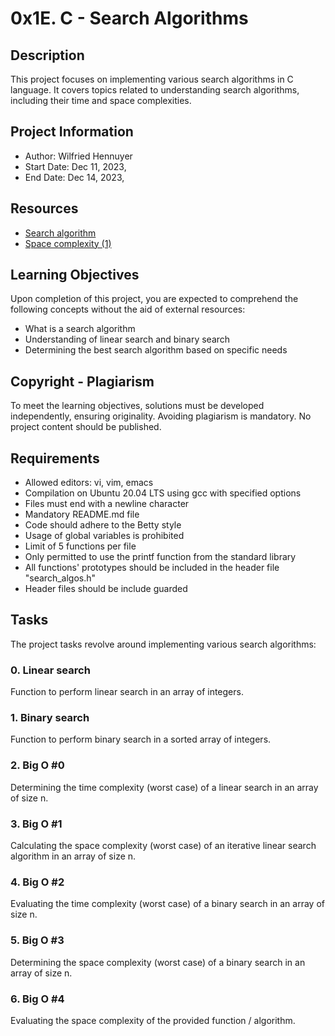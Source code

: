 # 0x1E. C - Search Algorithms

## Description
This project focuses on implementing various search algorithms in C language. It covers topics related to understanding search algorithms, including their time and space complexities.

## Project Information
- Author: Wilfried Hennuyer
- Start Date: Dec 11, 2023,
- End Date: Dec 14, 2023,

## Resources
- [Search algorithm](https://en.wikipedia.org/wiki/Search_algorithm)
- [Space complexity (1)](https://en.wikipedia.org/wiki/Space_complexity)

## Learning Objectives
Upon completion of this project, you are expected to comprehend the following concepts without the aid of external resources:
- What is a search algorithm
- Understanding of linear search and binary search
- Determining the best search algorithm based on specific needs

## Copyright - Plagiarism
To meet the learning objectives, solutions must be developed independently, ensuring originality. Avoiding plagiarism is mandatory. No project content should be published.

## Requirements
- Allowed editors: vi, vim, emacs
- Compilation on Ubuntu 20.04 LTS using gcc with specified options
- Files must end with a newline character
- Mandatory README.md file
- Code should adhere to the Betty style
- Usage of global variables is prohibited
- Limit of 5 functions per file
- Only permitted to use the printf function from the standard library
- All functions' prototypes should be included in the header file "search_algos.h"
- Header files should be include guarded

## Tasks
The project tasks revolve around implementing various search algorithms:
### 0. Linear search
Function to perform linear search in an array of integers.

### 1. Binary search
Function to perform binary search in a sorted array of integers.

### 2. Big O #0
Determining the time complexity (worst case) of a linear search in an array of size n.

### 3. Big O #1
Calculating the space complexity (worst case) of an iterative linear search algorithm in an array of size n.

### 4. Big O #2
Evaluating the time complexity (worst case) of a binary search in an array of size n.

### 5. Big O #3
Determining the space complexity (worst case) of a binary search in an array of size n.

### 6. Big O #4
Evaluating the space complexity of the provided function / algorithm.
